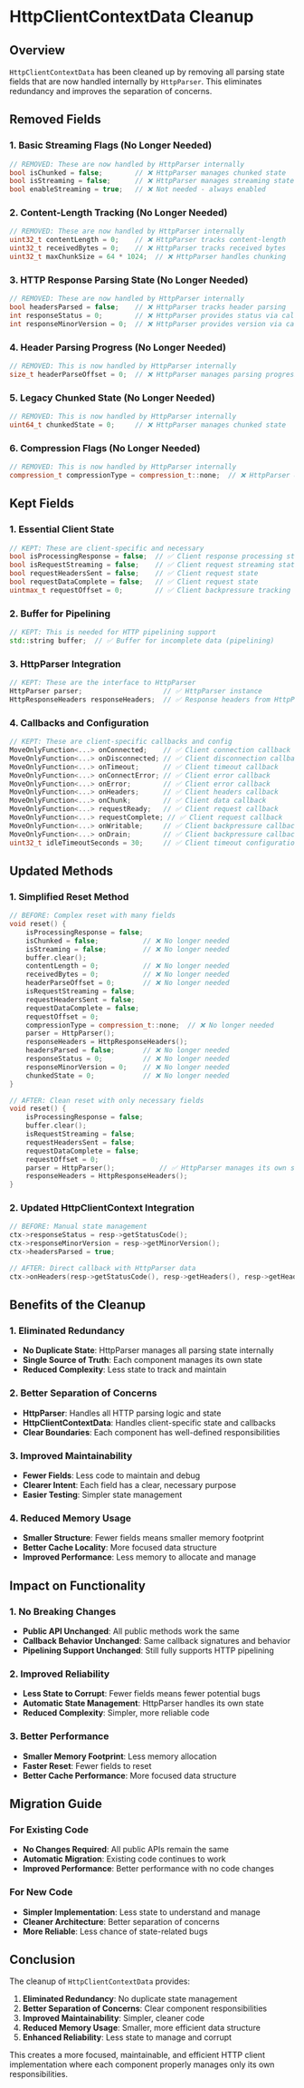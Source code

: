 # HttpClientContextData Cleanup

## Overview

`HttpClientContextData` has been cleaned up by removing all parsing state fields that are now handled internally by `HttpParser`. This eliminates redundancy and improves the separation of concerns.

## Removed Fields

### **1. Basic Streaming Flags (No Longer Needed)**
```cpp
// REMOVED: These are now handled by HttpParser internally
bool isChunked = false;        // ❌ HttpParser manages chunked state
bool isStreaming = false;      // ❌ HttpParser manages streaming state
bool enableStreaming = true;   // ❌ Not needed - always enabled
```

### **2. Content-Length Tracking (No Longer Needed)**
```cpp
// REMOVED: These are now handled by HttpParser internally
uint32_t contentLength = 0;    // ❌ HttpParser tracks content-length
uint32_t receivedBytes = 0;    // ❌ HttpParser tracks received bytes
uint32_t maxChunkSize = 64 * 1024;  // ❌ HttpParser handles chunking
```

### **3. HTTP Response Parsing State (No Longer Needed)**
```cpp
// REMOVED: These are now handled by HttpParser internally
bool headersParsed = false;    // ❌ HttpParser tracks header parsing
int responseStatus = 0;        // ❌ HttpParser provides status via callback
int responseMinorVersion = 0;  // ❌ HttpParser provides version via callback
```

### **4. Header Parsing Progress (No Longer Needed)**
```cpp
// REMOVED: This is now handled by HttpParser internally
size_t headerParseOffset = 0;  // ❌ HttpParser manages parsing progress
```

### **5. Legacy Chunked State (No Longer Needed)**
```cpp
// REMOVED: This is now handled by HttpParser internally
uint64_t chunkedState = 0;     // ❌ HttpParser manages chunked state
```

### **6. Compression Flags (No Longer Needed)**
```cpp
// REMOVED: This is now handled by HttpParser internally
compression_t compressionType = compression_t::none;  // ❌ HttpParser detects compression
```

## Kept Fields

### **1. Essential Client State**
```cpp
// KEPT: These are client-specific and necessary
bool isProcessingResponse = false;  // ✅ Client response processing state
bool isRequestStreaming = false;    // ✅ Client request streaming state
bool requestHeadersSent = false;    // ✅ Client request state
bool requestDataComplete = false;   // ✅ Client request state
uintmax_t requestOffset = 0;        // ✅ Client backpressure tracking
```

### **2. Buffer for Pipelining**
```cpp
// KEPT: This is needed for HTTP pipelining support
std::string buffer;  // ✅ Buffer for incomplete data (pipelining)
```

### **3. HttpParser Integration**
```cpp
// KEPT: These are the interface to HttpParser
HttpParser parser;                    // ✅ HttpParser instance
HttpResponseHeaders responseHeaders;  // ✅ Response headers from HttpParser
```

### **4. Callbacks and Configuration**
```cpp
// KEPT: These are client-specific callbacks and config
MoveOnlyFunction<...> onConnected;    // ✅ Client connection callback
MoveOnlyFunction<...> onDisconnected; // ✅ Client disconnection callback
MoveOnlyFunction<...> onTimeout;      // ✅ Client timeout callback
MoveOnlyFunction<...> onConnectError; // ✅ Client error callback
MoveOnlyFunction<...> onError;        // ✅ Client error callback
MoveOnlyFunction<...> onHeaders;      // ✅ Client headers callback
MoveOnlyFunction<...> onChunk;        // ✅ Client data callback
MoveOnlyFunction<...> requestReady;   // ✅ Client request callback
MoveOnlyFunction<...> requestComplete; // ✅ Client request callback
MoveOnlyFunction<...> onWritable;     // ✅ Client backpressure callback
MoveOnlyFunction<...> onDrain;        // ✅ Client backpressure callback
uint32_t idleTimeoutSeconds = 30;     // ✅ Client timeout configuration
```

## Updated Methods

### **1. Simplified Reset Method**
```cpp
// BEFORE: Complex reset with many fields
void reset() {
    isProcessingResponse = false;
    isChunked = false;           // ❌ No longer needed
    isStreaming = false;         // ❌ No longer needed
    buffer.clear();
    contentLength = 0;           // ❌ No longer needed
    receivedBytes = 0;           // ❌ No longer needed
    headerParseOffset = 0;       // ❌ No longer needed
    isRequestStreaming = false;
    requestHeadersSent = false;
    requestDataComplete = false;
    requestOffset = 0;
    compressionType = compression_t::none;  // ❌ No longer needed
    parser = HttpParser();
    responseHeaders = HttpResponseHeaders();
    headersParsed = false;       // ❌ No longer needed
    responseStatus = 0;          // ❌ No longer needed
    responseMinorVersion = 0;    // ❌ No longer needed
    chunkedState = 0;            // ❌ No longer needed
}

// AFTER: Clean reset with only necessary fields
void reset() {
    isProcessingResponse = false;
    buffer.clear();
    isRequestStreaming = false;
    requestHeadersSent = false;
    requestDataComplete = false;
    requestOffset = 0;
    parser = HttpParser();           // ✅ HttpParser manages its own state
    responseHeaders = HttpResponseHeaders();
}
```

### **2. Updated HttpClientContext Integration**
```cpp
// BEFORE: Manual state management
ctx->responseStatus = resp->getStatusCode();
ctx->responseMinorVersion = resp->getMinorVersion();
ctx->headersParsed = true;

// AFTER: Direct callback with HttpParser data
ctx->onHeaders(resp->getStatusCode(), resp->getHeaders(), resp->getHeaderCount(), ctx);
```

## Benefits of the Cleanup

### **1. Eliminated Redundancy**
- **No Duplicate State**: HttpParser manages all parsing state internally
- **Single Source of Truth**: Each component manages its own state
- **Reduced Complexity**: Less state to track and maintain

### **2. Better Separation of Concerns**
- **HttpParser**: Handles all HTTP parsing logic and state
- **HttpClientContextData**: Handles client-specific state and callbacks
- **Clear Boundaries**: Each component has well-defined responsibilities

### **3. Improved Maintainability**
- **Fewer Fields**: Less code to maintain and debug
- **Clearer Intent**: Each field has a clear, necessary purpose
- **Easier Testing**: Simpler state management

### **4. Reduced Memory Usage**
- **Smaller Structure**: Fewer fields means smaller memory footprint
- **Better Cache Locality**: More focused data structure
- **Improved Performance**: Less memory to allocate and manage

## Impact on Functionality

### **1. No Breaking Changes**
- **Public API Unchanged**: All public methods work the same
- **Callback Behavior Unchanged**: Same callback signatures and behavior
- **Pipelining Support Unchanged**: Still fully supports HTTP pipelining

### **2. Improved Reliability**
- **Less State to Corrupt**: Fewer fields means fewer potential bugs
- **Automatic State Management**: HttpParser handles its own state
- **Reduced Complexity**: Simpler, more reliable code

### **3. Better Performance**
- **Smaller Memory Footprint**: Less memory allocation
- **Faster Reset**: Fewer fields to reset
- **Better Cache Performance**: More focused data structure

## Migration Guide

### **For Existing Code**
- **No Changes Required**: All public APIs remain the same
- **Automatic Migration**: Existing code continues to work
- **Improved Performance**: Better performance with no code changes

### **For New Code**
- **Simpler Implementation**: Less state to understand and manage
- **Cleaner Architecture**: Better separation of concerns
- **More Reliable**: Less chance of state-related bugs

## Conclusion

The cleanup of `HttpClientContextData` provides:

1. **Eliminated Redundancy**: No duplicate state management
2. **Better Separation of Concerns**: Clear component responsibilities
3. **Improved Maintainability**: Simpler, cleaner code
4. **Reduced Memory Usage**: Smaller, more efficient data structure
5. **Enhanced Reliability**: Less state to manage and corrupt

This creates a more focused, maintainable, and efficient HTTP client implementation where each component properly manages only its own responsibilities.
